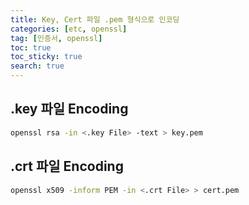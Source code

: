 ```yaml
---
title: Key, Cert 파일 .pem 형식으로 인코딩
categories: [etc, openssl]
tag: [인증서, openssl]
toc: true
toc_sticky: true
search: true
---
```


## .key 파일 Encoding

```bash
openssl rsa -in <.key File> -text > key.pem
```



## .crt 파일 Encoding

```bash
openssl x509 -inform PEM -in <.crt File> > cert.pem
```

